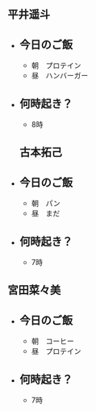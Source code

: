 ## **平井遥斗**
- ## 今日のご飯
  - 朝　プロテイン
  - 昼　ハンバーガー
- ## 何時起き？
  - 8時

  ## **古本拓己**
- ## 今日のご飯
  - 朝　パン
  - 昼　まだ
- ## 何時起き？
  - 7時

## **宮田菜々美**
- ## 今日のご飯
  - 朝　コーヒー
  - 昼　プロテイン
- ## 何時起き？
  - 7時
  